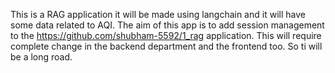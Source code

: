 This is a RAG application it will be made using langchain and it will have some data related to AQI.
The aim of this app is to add session management to the https://github.com/shubham-5592/1_rag application. 
This will require complete change in the backend department and the frontend too. So ti will be a long road.
